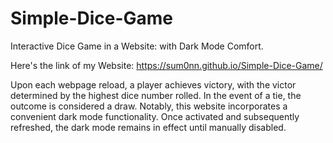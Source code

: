 # Simple-Dice-Game
Interactive Dice Game in a Website: with Dark Mode Comfort. 

Here's the link of my Website:
    https://sum0nn.github.io/Simple-Dice-Game/

Upon each webpage reload, a player achieves victory, with the victor determined by the highest dice number rolled. In the event of a tie, the outcome is considered a draw. Notably, this website incorporates a convenient dark mode functionality. Once activated and subsequently refreshed, the dark mode remains in effect until manually disabled.